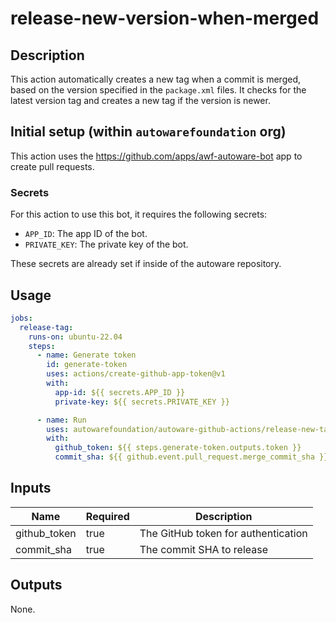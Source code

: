 # release-new-version-when-merged

## Description

This action automatically creates a new tag when a commit is merged, based on the version specified in the `package.xml` files. It checks for the latest version tag and creates a new tag if the version is newer.

## Initial setup (within `autowarefoundation` org)

This action uses the <https://github.com/apps/awf-autoware-bot> app to create pull requests.

### Secrets

For this action to use this bot, it requires the following secrets:

- `APP_ID`: The app ID of the bot.
- `PRIVATE_KEY`: The private key of the bot.

These secrets are already set if inside of the autoware repository.

## Usage

```yaml
jobs:
  release-tag:
    runs-on: ubuntu-22.04
    steps:
      - name: Generate token
        id: generate-token
        uses: actions/create-github-app-token@v1
        with:
          app-id: ${{ secrets.APP_ID }}
          private-key: ${{ secrets.PRIVATE_KEY }}

      - name: Run
        uses: autowarefoundation/autoware-github-actions/release-new-tag-when-merged@v1
        with:
          github_token: ${{ steps.generate-token.outputs.token }}
          commit_sha: ${{ github.event.pull_request.merge_commit_sha }}
```

## Inputs

| Name         | Required | Description                         |
| ------------ | -------- | ----------------------------------- |
| github_token | true     | The GitHub token for authentication |
| commit_sha   | true     | The commit SHA to release           |

## Outputs

None.
